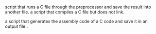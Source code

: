 script that runs a C file through the preprocessor and save the result into another file.
a script that compiles a C file but does not link.

a script that generates the assembly code of a C code and save it in an output file..
